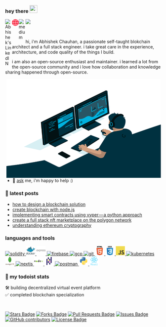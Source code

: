 ### hey there <img src="https://media.giphy.com/media/hvRJCLFzcasrR4ia7z/giphy.gif" width="25px" height="25px">
<a href="https://www.linkedin.com/in/ac12644/">
  <img align="left" alt="Abhishek's LinkedIN" width="22px" src="https://raw.githubusercontent.com/peterthehan/peterthehan/master/assets/linkedin.svg" />
</a>
<a href="https://abhishek-chauhan.medium.com/">
  <img align="left" alt="portfolio" width="22px" src="https://github.com/ac12644/ac12644/blob/625022d4d792964adde3bf3cc531501fb8de5cbb/icons/world.png" />
</a>
<a href="https://abhishek-chauhan.medium.com/">
  <img align="left" alt="medium" width="22px" src="https://cdn-icons-png.flaticon.com/512/2111/2111505.png" />
</a>

![](https://visitor-badge.glitch.me/badge?page_id=ac12644)

<br />

hi, i'm Abhishek Chauhan, a passionate self-taught blokchain architect and a full stack engineer. i take great care in the experience, architecture, and code quality of the things I build.

i am also an open-source enthusiast and maintainer. i learned a lot from the open-source community and i love how collaboration and knowledge sharing happened through open-source.
 
 <img align="right" alt="GIF" src="https://github.com/ac12644/ac12644/blob/3db65484becc509129f3f37af4b2e6cc56358b82/icons/code.gif" width="500" height="320" />
 
- 💬 [ask](mailto:abhishekchauhan150@gmail.com) me, i'm happy to help :)

### 📝 latest posts
- [how to design a blockchain solution](https://betterprogramming.pub/how-to-design-a-real-world-blockchain-solution-91463b8e31a6)
- [create blockchain with node.js](https://betterprogramming.pub/create-blockchain-with-node-js-e65dfc40479e/)
- [implementing smart contracts using vyper — a python approach](https://betterprogramming.pub/implementing-smart-contracts-using-vyper-a-pythonapproach-95f9299e64d8)
- [create a full stack nft marketplace on the polygon network](https://betterprogramming.pub/create-a-full-stack-nft-marketplace-on-the-polygonnetwork-20176b3a9e33)
- [understanding ethereum cryptography](https://betterprogramming.pub/understanding-ethereum-cryptography-3ef7429eddce)

### languages and tools
<p align="left"> <a href="https://docs.soliditylang.org/en/v0.8.13/" target="_blank" rel="noreferrer"> <img src="https://docs.soliditylang.org/en/v0.8.13/_static/logo.svg" alt="solidity" width="30" height="30"/> </a> <a href="https://www.docker.com/" target="_blank" rel="noreferrer"> <img src="https://raw.githubusercontent.com/devicons/devicon/master/icons/docker/docker-original-wordmark.svg" alt="docker" width="30" height="30"/> </a> <a href="https://expressjs.com" target="_blank" rel="noreferrer"> <img src="https://raw.githubusercontent.com/devicons/devicon/master/icons/express/express-original-wordmark.svg" alt="express" width="30" height="30"/> </a> <a href="https://firebase.google.com/" target="_blank" rel="noreferrer"> <img src="https://www.vectorlogo.zone/logos/firebase/firebase-icon.svg" alt="firebase" width="30" height="30"/> </a> <a href="https://cloud.google.com" target="_blank" rel="noreferrer"> <img src="https://www.vectorlogo.zone/logos/google_cloud/google_cloud-icon.svg" alt="gcp" width="30" height="30"/> </a> <a href="https://git-scm.com/" target="_blank" rel="noreferrer"> <img src="https://www.vectorlogo.zone/logos/git-scm/git-scm-icon.svg" alt="git" width="30" height="30"/> </a> <a href="https://www.w3.org/html/" target="_blank" rel="noreferrer"> <img src="https://raw.githubusercontent.com/devicons/devicon/master/icons/html5/html5-original-wordmark.svg" alt="html5" width="30" height="30"/> </a> <a href="https://www.w3schools.com/css/" target="_blank" rel="noreferrer"> <img src="https://raw.githubusercontent.com/devicons/devicon/master/icons/css3/css3-original-wordmark.svg" alt="css3" width="30" height="30"/> </a> <a href="https://developer.mozilla.org/en-US/docs/Web/JavaScript" target="_blank" rel="noreferrer"> <img src="https://raw.githubusercontent.com/devicons/devicon/master/icons/javascript/javascript-original.svg" alt="javascript" width="30" height="30"/> </a> <a href="https://kubernetes.io" target="_blank" rel="noreferrer"> <img src="https://www.vectorlogo.zone/logos/kubernetes/kubernetes-icon.svg" alt="kubernetes" width="30" height="30"/> </a> <a href="https://www.mongodb.com/" target="_blank" rel="noreferrer"> <img src="https://raw.githubusercontent.com/devicons/devicon/master/icons/mongodb/mongodb-original-wordmark.svg" alt="mongodb" width="30" height="30"/> </a> <a href="https://nextjs.org/" target="_blank" rel="noreferrer"> <img src="https://cdn.worldvectorlogo.com/logos/nextjs-2.svg" alt="nextjs" width="30" height="30"/> </a> <a href="https://nodejs.org" target="_blank" rel="noreferrer"> <img src="https://raw.githubusercontent.com/devicons/devicon/master/icons/nodejs/nodejs-original-wordmark.svg" alt="nodejs" width="30" height="30"/> </a> <a href="https://pandas.pydata.org/" target="_blank" rel="noreferrer"> <img src="https://raw.githubusercontent.com/devicons/devicon/2ae2a900d2f041da66e950e4d48052658d850630/icons/pandas/pandas-original.svg" alt="pandas" width="30" height="30"/> </a> <a href="https://postman.com" target="_blank" rel="noreferrer"> <img src="https://www.vectorlogo.zone/logos/getpostman/getpostman-icon.svg" alt="postman" width="30" height="30"/> </a> <a href="https://www.python.org" target="_blank" rel="noreferrer"> <img src="https://raw.githubusercontent.com/devicons/devicon/master/icons/python/python-original.svg" alt="python" width="30" height="30"/> </a> <a href="https://reactjs.org/" target="_blank" rel="noreferrer"> <img src="https://raw.githubusercontent.com/devicons/devicon/master/icons/react/react-original-wordmark.svg" alt="react" width="30" height="30"/> </a> </p>

<!-- GITHUB STATS -->
<!-- ![GitHub stats](https://github-readme-stats.vercel.app/api?username=ac12644&theme=default&show_icons=true) -->

### 🚧 my todoist stats
<!-- TODO-IST:START -->
🛠️  building decentralized virtual event platform                 
✅  completed blockchain specialization       
<!-- TODO-IST:END -->

<br />

<a href="https://github.com/ac12644"><img src="https://github.com/ac12644" alt="Stars Badge"/></a>
<a href="https://github.com/ac12644"><img src="https://github.com/ac12644" alt="Forks Badge"/></a>
<a href="https://github.com/ac12644"><img src="https://img.shields.io/github/issues-pr/abhisheknaiidu/awesome-github-profile-readme" alt="Pull Requests Badge"/></a>
<a href="https://github.com/ac12644"><img src="https://img.shields.io/github/issues/abhisheknaiidu/awesome-github-profile-readme" alt="Issues Badge"/></a>
<a href="https://github.com/ac12644"><img alt="GitHub contributors" src="https://img.shields.io/github/contributors/abhisheknaiidu/awesome-github-profile-readme?color=2b9348"></a>
<a href="https://github.com/ac12644"><img src="https://img.shields.io/github/license/abhisheknaiidu/awesome-github-profile-readme?color=2b9348" alt="License Badge"/></a>


